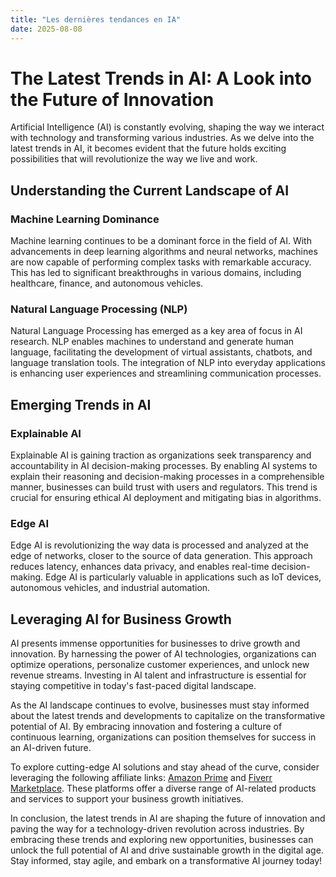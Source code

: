 ```yaml
---
title: "Les dernières tendances en IA"
date: 2025-08-08
---
```


# The Latest Trends in AI: A Look into the Future of Innovation

Artificial Intelligence (AI) is constantly evolving, shaping the way we interact with technology and transforming various industries. As we delve into the latest trends in AI, it becomes evident that the future holds exciting possibilities that will revolutionize the way we live and work.

## Understanding the Current Landscape of AI

### Machine Learning Dominance
Machine learning continues to be a dominant force in the field of AI. With advancements in deep learning algorithms and neural networks, machines are now capable of performing complex tasks with remarkable accuracy. This has led to significant breakthroughs in various domains, including healthcare, finance, and autonomous vehicles.

### Natural Language Processing (NLP)
Natural Language Processing has emerged as a key area of focus in AI research. NLP enables machines to understand and generate human language, facilitating the development of virtual assistants, chatbots, and language translation tools. The integration of NLP into everyday applications is enhancing user experiences and streamlining communication processes.

## Emerging Trends in AI

### Explainable AI
Explainable AI is gaining traction as organizations seek transparency and accountability in AI decision-making processes. By enabling AI systems to explain their reasoning and decision-making processes in a comprehensible manner, businesses can build trust with users and regulators. This trend is crucial for ensuring ethical AI deployment and mitigating bias in algorithms.

### Edge AI
Edge AI is revolutionizing the way data is processed and analyzed at the edge of networks, closer to the source of data generation. This approach reduces latency, enhances data privacy, and enables real-time decision-making. Edge AI is particularly valuable in applications such as IoT devices, autonomous vehicles, and industrial automation.

## Leveraging AI for Business Growth

AI presents immense opportunities for businesses to drive growth and innovation. By harnessing the power of AI technologies, organizations can optimize operations, personalize customer experiences, and unlock new revenue streams. Investing in AI talent and infrastructure is essential for staying competitive in today's fast-paced digital landscape.

As the AI landscape continues to evolve, businesses must stay informed about the latest trends and developments to capitalize on the transformative potential of AI. By embracing innovation and fostering a culture of continuous learning, organizations can position themselves for success in an AI-driven future.

To explore cutting-edge AI solutions and stay ahead of the curve, consider leveraging the following affiliate links: [Amazon Prime](https://www.amazon.fr/amazonprime?_encoding=UTF8&primeCampaignId=prime_assoc_ft&tag=zenzen0d-21France) and [Fiverr Marketplace](https://go.fiverr.com/visit/?bta=1071918&brand=fiverrmarketplace). These platforms offer a diverse range of AI-related products and services to support your business growth initiatives.

In conclusion, the latest trends in AI are shaping the future of innovation and paving the way for a technology-driven revolution across industries. By embracing these trends and exploring new opportunities, businesses can unlock the full potential of AI and drive sustainable growth in the digital age. Stay informed, stay agile, and embark on a transformative AI journey today!